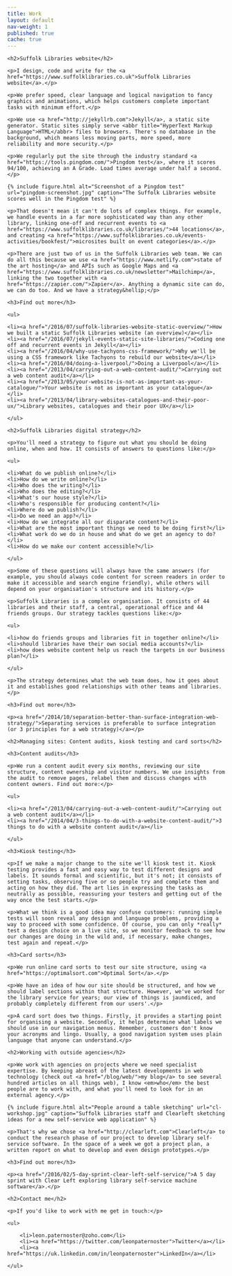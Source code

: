 ```yaml
---
title: Work
layout: default
nav-weight: 1
published: true
cache: true
---
```


<div class="c-prose">

    <h2>Suffolk Libraries website</h2>

    <p>I design, code and write for the <a href="https://www.suffolklibraries.co.uk">Suffolk Libraries website</a>.</p>

    <p>We prefer speed, clear language and logical navigation to fancy graphics and animations, which helps customers complete important tasks with minimum effort.</p>

    <p>We use <a href="http://jekyllrb.com">Jekyll</a>, a static site generator. Static sites simply serve <abbr title="HyperText Markup Language">HTML</abbr> files to browsers. There's no database in the background, which means less moving parts, more speed, more reliability and more security.</p>

    <p>We regularly put the site through the industry standard <a href="https://tools.pingdom.com/">Pingdom test</a>, where it scores 94/100, achieving an A Grade. Load times average under half a second.</p>

    {% include figure.html alt="Screenshot of a Pingdom test" url="pingdom-screenshot.jpg" caption="The Suffolk Libraries website scores well in the Pingdom test" %}

    <p>That doesn't mean it can't do lots of complex things. For example, we handle events in a far more sophisticated way than any other library, linking one-off and recurrent events to <a href="https://www.suffolklibraries.co.uk/libraries/">44 locations</a>, and creating <a href="https://www.suffolklibraries.co.uk/events-activities/bookfest/">microsites built on event categories</a>.</p>

    <p>There are just two of us in the Suffolk Libraries web team. We can do all this because we use <a href="https://www.netlify.com">state of the art hosting</a> and APIs such as Google Maps and <a href="https://www.suffolklibraries.co.uk/newsletter">Mailchimp</a>, linking the two together with <a href="https://zapier.com/">Zapier</a>. Anything a dynamic site can do, we can do too. And we have a strategy&hellip;</p>

    <h3>Find out more</h3>

    <ul>

    <li><a href="/2016/07/suffolk-libraries-website-static-overview/">How we built a static Suffolk Libraries website (an overview)</a></li>
    <li><a href="/2016/07/jekyll-events-static-site-libraries/">Coding one off and recurrent events in Jekyll</a></li>
    <li><a href="/2016/04/why-use-tachyons-css-framework/">Why we'll be using a CSS framework like Tachyons to rebuild our website</a></li>
    <li><a href="/2016/04/doing-a-liverpool/">Doing a Liverpool</a></li>
    <li><a href="/2013/04/carrying-out-a-web-content-audit/">Carrying out a web content audit</a></li>
    <li><a href="/2013/05/your-website-is-not-as-important-as-your-catalogue/">Your website is not as important as your catalogue</a></li>
    <li><a href="/2013/04/library-websites-catalogues-and-their-poor-ux/">Library websites, catalogues and their poor UX</a></li>

    </ul>

    <h2>Suffolk Libraries digital strategy</h2>

    <p>You'll need a strategy to figure out what you should be doing online, when and how. It consists of answers to questions like:</p>

    <ul>

    <li>What do we publish online?</li>
    <li>How do we write online?</li>
    <li>Who does the writing?</li>
    <li>Who does the editing?</li>
    <li>What's our house style?</li>
    <li>Who's responsible for producing content?</li>
    <li>Where do we publish?</li>
    <li>Do we need an app?</li>
    <li>How do we integrate all our disparate content?</li>
    <li>What are the most important things we need to be doing first?</li>
    <li>What work do we do in house and what do we get an agency to do?</li>
    <li>How do we make our content accessible?</li>

    </ul>

    <p>Some of these questions will always have the same answers (for example, you should always code content for screen readers in order to make it accessible and search engine friendly), while others will depend on your organisation's structure and its history.</p>

    <p>Suffolk Libraries is a complex organisation. It consists of 44 libraries and their staff, a central, operational office and 44 friends groups. Our strategy tackles questions like:</p>

    <ul>

    <li>how do friends groups and libraries fit in together online?</li>
    <li>should libraries have their own social media accounts?</li>
    <li>how does website content help us reach the targets in our business plan?</li>

    </ul>

    <p>The strategy determines what the web team does, how it goes about it and establishes good relationships with other teams and libraries.</p>

    <h3>Find out more</h3>

    <p><a href="/2014/10/separation-better-than-surface-integration-web-strategy/">Separating services is preferable to surface integration (or 3 principles for a web strategy)</a></p>

    <h2>Managing sites: Content audits, kiosk testing and card sorts</h2>

    <h3>Content audits</h3>

    <p>We run a content audit every six months, reviewing our site structure, content ownership and visitor numbers. We use insights from the audit to remove pages, relabel them and discuss changes with content owners. Find out more:</p>

    <ul>

    <li><a href="/2013/04/carrying-out-a-web-content-audit/">Carrying out a web content audit</a></li>
    <li><a href="/2014/04/3-things-to-do-with-a-website-content-audit/">3 things to do with a website content audit</a></li>

    </ul>

    <h3>Kiosk testing</h3>

    <p>If we make a major change to the site we'll kiosk test it. Kiosk testing provides a fast and easy way to test different designs and labels. It sounds formal and scientific, but it's not; it consists of setting tasks, observing five or so people try and complete them and acting on how they did. The art lies in expressing the tasks as neutrally as possible, reassuring your testers and getting out of the way once the test starts.</p>

    <p>What we think is a good idea may confuse customers: running simple tests will soon reveal any design and language problems, providing a way to proceed with some confidence. Of course, you can only *really* test a design choice on a live site, so we monitor feedback to see how our changes are doing in the wild and, if necessary, make changes, test again and repeat.</p>

    <h3>Card sorts</h3>

    <p>We run online card sorts to test our site structure, using <a href="https://optimalsort.com">Optimal Sort</a>.</p>

    <p>We have an idea of how our site should be structured, and how we should label sections within that structure. However, we've worked for the library service for years; our view of things is jaundiced, and probably completely different from our users'.</p>

    <p>A card sort does two things. Firstly, it provides a starting point for organising a website. Secondly, it helps determine what labels we should use in our navigation menus. Remember, customers don't know your acronyms and lingo. Usually, a good navigation system uses plain language that anyone can understand.</p>

    <h2>Working with outside agencies</h2>

    <p>We work with agencies on projects where we need specialist expertise. By keeping abreast of the latest developments in web technology (check out <a href="/blog/web/">my blog</a> to see several hundred articles on all things web), I know <em>who</em> the best people are to work with, and what you'll need to look for in an external agency.</p>

    {% include figure.html alt="People around a table sketching" url="cl-workshop.jpg" caption="Suffolk Libraries staff and Clearleft sketching ideas for a new self-service web application" %}

    <p>That's why we chose <a href="http://clearleft.com">Clearleft</a> to conduct the research phase of our project to develop library self-service software. In the space of a week we got a project plan, a written report on what to develop and even design prototypes.</p>

    <h3>Find out more</h3>

    <p><a href="/2016/02/5-day-sprint-clear-left-self-service/">A 5 day sprint with Clear Left exploring library self-service machine software</a>.</p>

    <h2>Contact me</h2>

    <p>If you'd like to work with me get in touch:</p>

    <ul>

        <li>leon.paternoster@zoho.com</li>
        <li><a href="https://twitter.com/leonpaternoster">Twitter</a></li>
        <li><a href="https://uk.linkedin.com/in/leonpaternoster">LinkedIn</a></li>

    </ul>

</div>
